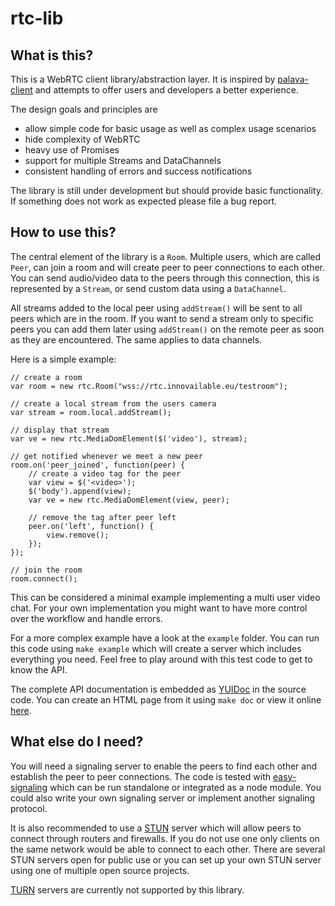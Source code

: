 # rtc-lib

## What is this?

This is a WebRTC client library/abstraction layer. It is inspired by
[palava-client](https://github.com/palavatv/palava-client) and attempts to
offer users and developers a better experience.

The design goals and principles are

* allow simple code for basic usage as well as complex usage scenarios
* hide complexity of WebRTC
* heavy use of Promises
* support for multiple Streams and DataChannels
* consistent handling of errors and success notifications

The library is still under development but should provide basic functionality.
If something does not work as expected please file a bug report.

## How to use this?

The central element of the library is a `Room`. Multiple users, which are called
`Peer`, can join a room and will create peer to peer connections to each other.
You can send audio/video data to the peers through this connection, this is
represented by a `Stream`, or send custom data using a `DataChannel`.

All streams added to the local peer using `addStream()` will be sent to all
peers which are in the room. If you want to send a stream only to specific peers
you can add them later using `addStream()` on the remote peer as soon as they
are encountered. The same applies to data channels.

Here is a simple example:

    // create a room
    var room = new rtc.Room("wss://rtc.innovailable.eu/testroom");

    // create a local stream from the users camera
    var stream = room.local.addStream();

    // display that stream
    var ve = new rtc.MediaDomElement($('video'), stream);

    // get notified whenever we meet a new peer
    room.on('peer_joined', function(peer) {
        // create a video tag for the peer
        var view = $('<video>');
        $('body').append(view);
        var ve = new rtc.MediaDomElement(view, peer);

        // remove the tag after peer left
        peer.on('left', function() {
            view.remove();
        });
    });

    // join the room
    room.connect();

This can be considered a minimal example implementing a multi user video chat.
For your own implementation you might want to have more control over the
workflow and handle errors.

For a more complex example have a look at the `example` folder. You can run this
code using `make example` which will create a server which includes everything
you need. Feel free to play around with this test code to get to know the API.

The complete API documentation is embedded as
[YUIDoc](http://yui.github.io/yuidoc/) in the source code. You can create an
HTML page from it using `make doc` or view it online
[here](http://innovailable.github.io/rtc-lib/).

## What else do I need?

You will need a signaling server to enable the peers to find each other and
establish the peer to peer connections. The code is tested with
[easy-signaling](https://github.com/Innovailable/easy-signaling) which can be
run standalone or integrated as a node module. You could also write your own
signaling server or implement another signaling protocol.

It is also recommended to use a [STUN](https://en.wikipedia.org/wiki/STUN)
server which will allow peers to connect through routers and firewalls. If you
do not use one only clients on the same network would be able to connect to each
other. There are several STUN servers open for public use or you can set up your
own STUN server using one of multiple open source projects.

[TURN](https://en.wikipedia.org/wiki/Traversal_Using_Relays_around_NAT) servers
are currently not supported by this library.

